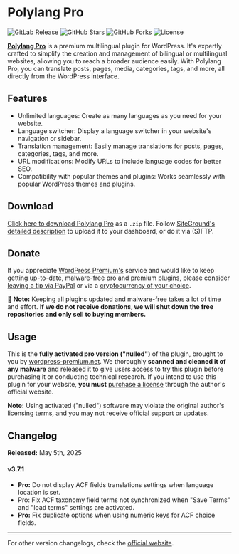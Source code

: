 # Polylang Pro

![GitLab Release](https://img.shields.io/gitlab/v/release/wordpress-premium%2Fpolylang-pro?style=flat&color=blue) ![GitHub Stars](https://img.shields.io/github/stars/wordpress-premium/polylang-pro?style=flat&color=yellow) ![GitHub Forks](https://img.shields.io/github/forks/wordpress-premium/polylang-pro?style=flat&color=orange) ![License](https://img.shields.io/github/license/wordpress-premium/polylang-pro?style=flat&color=red)

[**Polylang Pro**](https://polylang.pro/) is a premium multilingual plugin for WordPress. It's expertly crafted to simplify the creation and management of bilingual or multilingual websites, allowing you to reach a broader audience easily. With Polylang Pro, you can translate posts, pages, media, categories, tags, and more, all directly from the WordPress interface.

## Features

* Unlimited languages: Create as many languages as you need for your website.
* Language switcher: Display a language switcher in your website's navigation or sidebar.
* Translation management: Easily manage translations for posts, pages, categories, tags, and more.
* URL modifications: Modify URLs to include language codes for better SEO.
* Compatibility with popular themes and plugins: Works seamlessly with popular WordPress themes and plugins.

## Download

[Click here to download Polylang Pro](https://github.com/wordpress-premium/polylang-pro/archive/refs/heads/master.zip) as a `.zip` file. Follow [SiteGround's detailed description](https://www.siteground.com/tutorials/wordpress/install-plugins/#How_to_Upload_a_WordPress_Plugin_from_a_File) to upload it to your dashboard, or do it via (S)FTP.

## Donate

If you appreciate [WordPress Premium's](https://www.wordpress-premium.net/) service and would like to keep getting up-to-date, malware-free pro and premium plugins, please consider [leaving a tip via PayPal](https://www.paypal.com/paypalme/thaikolja) or via a [cryptocurrency of your choice](https://www.wordpress-premium.net/wallets/).

🚨 **Note:** Keeping all plugins updated and malware-free takes a lot of time and effort. **If we do not receive donations, we will shut down the free repositories and only sell to buying members.**

## Usage

This is the **fully activated pro version ("nulled")** of the plugin, brought to you by [wordpress-premium.net](https://www.wordpress-premium.net). We thoroughly **scanned and cleaned it of any malware** and released it to give users access to try this plugin before purchasing it or conducting technical research. If you intend to use this plugin for your website, **you must** [purchase a license](https://polylang.pro/pricing/) through the author's official website.

**Note:** Using activated ("nulled") software may violate the original author's licensing terms, and you may not receive official support or updates. 

## Changelog

**Released:** May 5th, 2025

#### v3.7.1

* **Pro:** Do not display ACF fields translations settings when language location is set.
* Pro: Fix ACF taxonomy field terms not synchronized when "Save Terms" and "load terms" settings are activated.
* **Pro:** Fix duplicate options when using numeric keys for ACF choice fields.

---

For other version changelogs, check the [official website](https://polylang.pro/downloads/polylang-pro/?changelog=1).